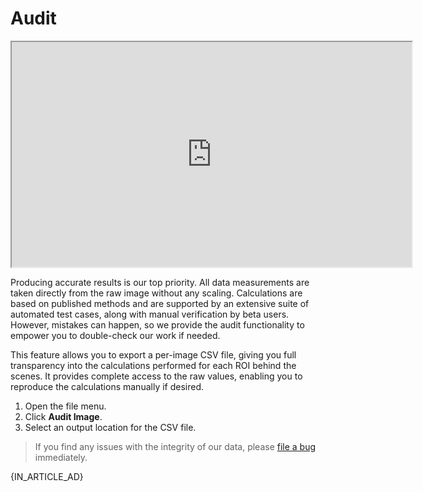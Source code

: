 # Audit

<iframe width="640" height="360" src="https://youtube.com/embed/avbQl4LBCbM">
    video demoing export of audit data to csv
</iframe>

Producing accurate results is our top priority. All data measurements are taken directly from the raw image without any scaling. Calculations are based on published methods and are supported by an extensive suite of automated test cases, along with manual verification by beta users. However, mistakes can happen, so we provide the audit functionality to empower you to double-check our work if needed.

This feature allows you to export a per-image CSV file, giving you full transparency into the calculations performed for each ROI behind the scenes. It provides complete access to the raw values, enabling you to reproduce the calculations manually if desired.

1. Open the file menu.
2. Click **Audit Image**.
3. Select an output location for the CSV file.

> If you find any issues with the integrity of our data, please [file a bug](https://github.com/blackberryfloat/western-blot-utility-docs/issues) immediately.

{IN_ARTICLE_AD}